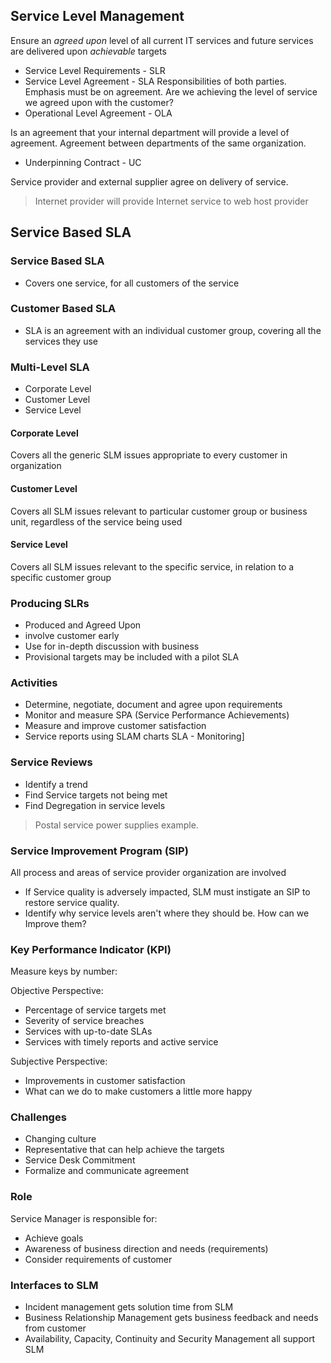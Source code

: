 ## Service Level Management

Ensure an _agreed upon_ level of all current IT services and future services are delivered upon _achievable_ targets

* Service Level Requirements - SLR
* Service Level Agreement - SLA
Responsibilities of both parties. Emphasis must be on agreement. Are we achieving the level of service we agreed upon with the customer?
* Operational Level Agreement - OLA

Is an agreement that your internal department will provide a level of agreement. Agreement between departments of the same organization.

* Underpinning Contract - UC

Service provider and external supplier agree on delivery of service. 

> Internet provider will provide Internet service to web host provider

## Service Based SLA

### Service Based SLA
* Covers one service, for all customers of the service

### Customer Based SLA
* SLA is an agreement with an individual customer group, covering all the services they use

### Multi-Level SLA
* Corporate Level
* Customer Level
* Service Level

#### Corporate Level
Covers all the generic SLM issues appropriate to every customer in organization

#### Customer Level
Covers all SLM issues relevant to particular customer group or business unit, regardless of the service being used

#### Service Level
Covers all SLM issues relevant to the specific service, in relation to a specific customer group

### Producing SLRs

* Produced and Agreed Upon
* involve customer early
* Use for in-depth discussion with business
* Provisional targets may be included with a pilot SLA


### Activities

* Determine, negotiate, document and agree upon requirements
* Monitor and measure SPA (Service Performance Achievements)
* Measure and improve customer satisfaction
* Service reports using SLAM charts SLA - Monitoring]

### Service Reviews

* Identify a trend
* Find Service targets not being met
* Find Degregation in service levels

> Postal service power supplies example. 

### Service Improvement Program (SIP)

All process and areas of service provider organization are involved

* If Service quality is adversely impacted, SLM must instigate an SIP to restore service quality.
* Identify why service levels aren't where they should be. How can we Improve them?

### Key Performance Indicator (KPI)

Measure keys by number:

Objective Perspective:

* Percentage of service targets met
* Severity of service breaches
* Services with up-to-date SLAs
* Services with timely reports and active service 

Subjective Perspective:
* Improvements in customer satisfaction
* What can we do to make customers a little more happy

### Challenges

* Changing culture
* Representative that can help achieve the targets
* Service Desk Commitment
* Formalize and communicate agreement

### Role

Service Manager is responsible for:

* Achieve goals
* Awareness of business direction and needs (requirements)
* Consider requirements of customer

### Interfaces to SLM

* Incident management gets solution time from SLM
* Business Relationship Management gets business feedback and needs from customer
* Availability, Capacity, Continuity and Security Management all support SLM
